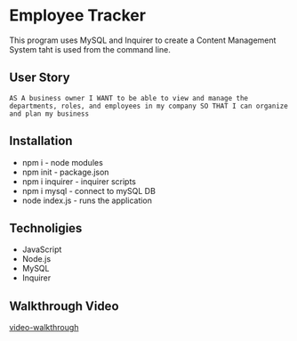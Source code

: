# Employee Tracker
This program uses MySQL and Inquirer to create a Content Management System taht is used from the command line. 

## User Story

``
AS A business owner
I WANT to be able to view and manage the departments, roles, and employees in my company
SO THAT I can organize and plan my business
``

## Installation
* npm i - node modules
* npm init - package.json
* npm i inquirer - inquirer scripts
* npm i mysql - connect to mySQL DB
* node index.js - runs the application

## Technoligies 
* JavaScript
* Node.js 
* MySQL
* Inquirer

## Walkthrough Video
[video-walkthrough](assets/employeetracker.gif)
